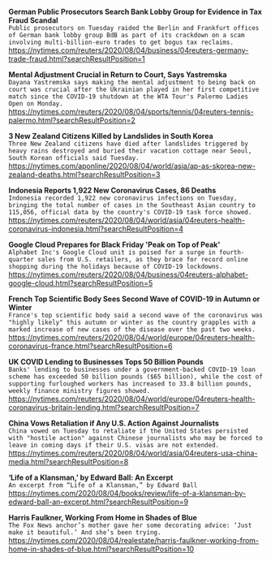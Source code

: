 **German Public Prosecutors Search Bank Lobby Group for Evidence in Tax Fraud Scandal**\
`Public prosecutors on Tuesday raided the Berlin and Frankfurt offices of German bank lobby group BdB as part of its crackdown on a scam involving multi-billion-euro trades to get bogus tax reclaims.`\
https://nytimes.com/reuters/2020/08/04/business/04reuters-germany-trade-fraud.html?searchResultPosition=1

**Mental Adjustment Crucial in Return to Court, Says Yastremska**\
`Dayana Yastremska says making the mental adjustment to being back on court was crucial after the Ukrainian played in her first competitive match since the COVID-19 shutdown at the WTA Tour's Palermo Ladies Open on Monday.`\
https://nytimes.com/reuters/2020/08/04/sports/tennis/04reuters-tennis-palermo.html?searchResultPosition=2

**3 New Zealand Citizens Killed by Landslides in South Korea**\
`Three New Zealand citizens have died after landslides triggered by heavy rains destroyed and buried their vacation cottage near Seoul, South Korean officials said Tuesday.`\
https://nytimes.com/aponline/2020/08/04/world/asia/ap-as-skorea-new-zealand-deaths.html?searchResultPosition=3

**Indonesia Reports 1,922 New Coronavirus Cases, 86 Deaths**\
`Indonesia recorded 1,922 new coronavirus infections on Tuesday, bringing the total number of cases in the Southeast Asian country to 115,056, official data by the country's COVID-19 task force showed. `\
https://nytimes.com/reuters/2020/08/04/world/asia/04reuters-health-coronavirus-indonesia.html?searchResultPosition=4

**Google Cloud Prepares for Black Friday 'Peak on Top of Peak'**\
`Alphabet Inc's Google Cloud unit is poised for a surge in fourth-quarter sales from U.S. retailers, as they brace for record online shopping during the holidays because of COVID-19 lockdowns.`\
https://nytimes.com/reuters/2020/08/04/business/04reuters-alphabet-google-cloud.html?searchResultPosition=5

**French Top Scientific Body Sees Second Wave of COVID-19 in Autumn or Winter**\
`France's top scientific body said a second wave of the coronavirus was "highly likely" this autumn or winter as the country grapples with a marked increase of new cases of the disease over the past two weeks.`\
https://nytimes.com/reuters/2020/08/04/world/europe/04reuters-health-coronavirus-france.html?searchResultPosition=6

**UK COVID Lending to Businesses Tops 50 Billion Pounds**\
`Banks' lending to businesses under a government-backed COVID-19 loan scheme has exceeded 50 billion pounds ($65 billion), while the cost of supporting furloughed workers has increased to 33.8 billion pounds, weekly finance ministry figures showed.`\
https://nytimes.com/reuters/2020/08/04/world/europe/04reuters-health-coronavirus-britain-lending.html?searchResultPosition=7

**China Vows Retaliation if Any U.S. Action Against Journalists**\
`China vowed on Tuesday to retaliate if the United States persisted with "hostile action" against Chinese journalists who may be forced to leave in coming days if their U.S. visas are not extended.`\
https://nytimes.com/reuters/2020/08/04/world/asia/04reuters-usa-china-media.html?searchResultPosition=8

**‘Life of a Klansman,’ by Edward Ball: An Excerpt**\
`An excerpt from “Life of a Klansman,” by Edward Ball`\
https://nytimes.com/2020/08/04/books/review/life-of-a-klansman-by-edward-ball-an-excerpt.html?searchResultPosition=9

**Harris Faulkner, Working From Home in Shades of Blue**\
`The Fox News anchor’s mother gave her some decorating advice: ‘Just make it beautiful.’ And she’s been trying.`\
https://nytimes.com/2020/08/04/realestate/harris-faulkner-working-from-home-in-shades-of-blue.html?searchResultPosition=10

